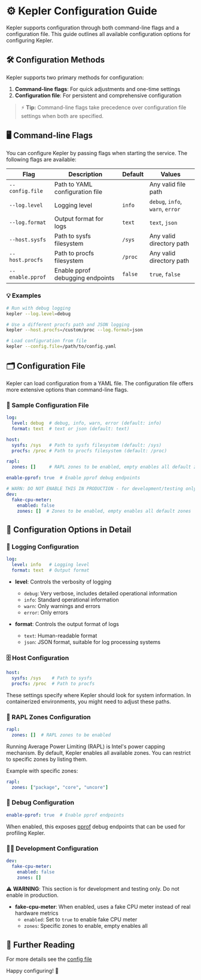 # ⚙️ Kepler Configuration Guide

Kepler supports configuration through both command-line flags and a configuration file. This guide outlines all available configuration options for configuring Kepler.

## 🛠️ Configuration Methods

Kepler supports two primary methods for configuration:

1. **Command-line flags**: For quick adjustments and one-time settings
2. **Configuration file**: For persistent and comprehensive configuration

> ⚡ **Tip:** Command-line flags take precedence over configuration file settings when both are specified.

## 🖥️ Command-line Flags

You can configure Kepler by passing flags when starting the service. The following flags are available:

| Flag | Description | Default | Values |
|------|-------------|---------|--------|
| `--config.file` | Path to YAML configuration file | | Any valid file path |
| `--log.level` | Logging level | `info` | `debug`, `info`, `warn`, `error` |
| `--log.format` | Output format for logs | `text` | `text`, `json` |
| `--host.sysfs` | Path to sysfs filesystem | `/sys` | Any valid directory path |
| `--host.procfs` | Path to procfs filesystem | `/proc` | Any valid directory path |
| `--enable.pprof` | Enable pprof debugging endpoints | `false` | `true`, `false` |

### 💡 Examples

```bash
# Run with debug logging
kepler --log.level=debug

# Use a different procfs path and JSON logging
kepler --host.procfs=/custom/proc --log.format=json

# Load configuration from file
kepler --config.file=/path/to/config.yaml
```

## 🗂️ Configuration File

Kepler can load configuration from a YAML file. The configuration file offers more extensive options than command-line flags.

### 🧾 Sample Configuration File

```yaml
log:
  level: debug  # debug, info, warn, error (default: info)
  format: text  # text or json (default: text)

host:
  sysfs: /sys   # Path to sysfs filesystem (default: /sys)
  procfs: /proc # Path to procfs filesystem (default: /proc)

rapl:
  zones: []     # RAPL zones to be enabled, empty enables all default zones

enable-pprof: true  # Enable pprof debug endpoints

# WARN: DO NOT ENABLE THIS IN PRODUCTION - for development/testing only
dev:
  fake-cpu-meter:
    enabled: false
    zones: []  # Zones to be enabled, empty enables all default zones
```

## 🧩 Configuration Options in Detail

### 📝 Logging Configuration

```yaml
log:
  level: info   # Logging level
  format: text  # Output format
```

- **level**: Controls the verbosity of logging
  - `debug`: Very verbose, includes detailed operational information
  - `info`: Standard operational information
  - `warn`: Only warnings and errors
  - `error`: Only errors

- **format**: Controls the output format of logs
  - `text`: Human-readable format
  - `json`: JSON format, suitable for log processing systems

### 🗄️ Host Configuration

```yaml
host:
  sysfs: /sys    # Path to sysfs
  procfs: /proc  # Path to procfs
```

These settings specify where Kepler should look for system information. In containerized environments, you might need to adjust these paths.

### 🔋 RAPL Zones Configuration

```yaml
rapl:
  zones: []  # RAPL zones to be enabled
```

Running Average Power Limiting (RAPL) is Intel's power capping mechanism. By default, Kepler enables all available zones. You can restrict to specific zones by listing them.

Example with specific zones:

```yaml
rapl:
  zones: ["package", "core", "uncore"]
```

### 🐞 Debug Configuration

```yaml
enable-pprof: true  # Enable pprof endpoints
```

When enabled, this exposes [pprof](https://golang.org/pkg/net/http/pprof/) debug endpoints that can be used for profiling Kepler.

### 🧑‍🔬 Development Configuration

```yaml
dev:
  fake-cpu-meter:
    enabled: false
    zones: []
```

⚠️ **WARNING**: This section is for development and testing only. Do not enable in production.

- **fake-cpu-meter**: When enabled, uses a fake CPU meter instead of real hardware metrics
  - `enabled`: Set to `true` to enable fake CPU meter
  - `zones`: Specific zones to enable, empty enables all

## 📖 Further Reading

For more details see the [config file](../../hack/config.yaml)

Happy configuring! 🎉
